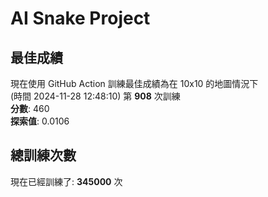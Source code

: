 
# AI Snake Project

## **最佳成績**
現在使用 GitHub Action 訓練最佳成績為在 10x10 的地圖情況下  
(時間 2024-11-28 12:48:10) 第 **908** 次訓練  
**分數**: 460  
**探索值**: 0.0106

## 總訓練次數
現在已經訓練了: **345000** 次
